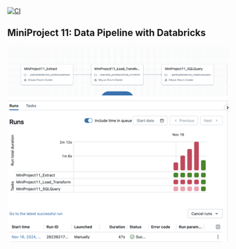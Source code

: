 [![CI](https://github.com/nogibjj/MiniProject11_ShiyueZhou_Pipeline/actions/workflows/cicd.yml/badge.svg)](https://github.com/nogibjj/MiniProject11_ShiyueZhou_Pipeline/actions/workflows/cicd.yml)
## MiniProject 11: Data Pipeline with Databricks

![Sample Image](Workflow1.png)
![Sample Image](Workflow2.png)
